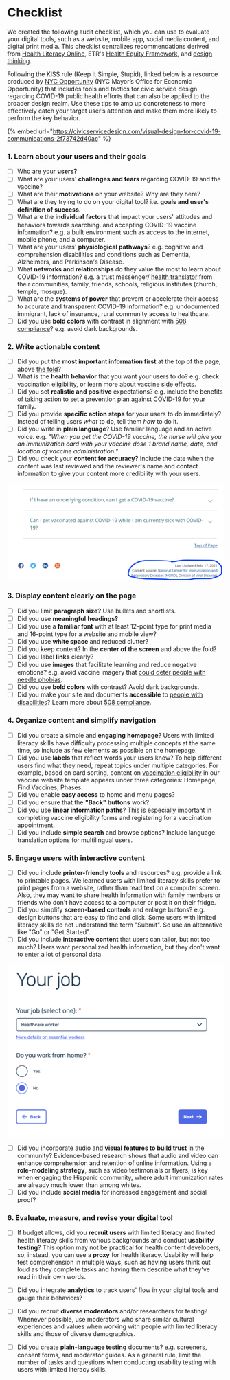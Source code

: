 # Checklist

We created the following audit checklist, which you can use to evaluate your digital tools, such as a website, mobile app, social media content, and digital print media. This checklist centralizes recommendations derived from [Health Literacy Online](https://health.gov/healthliteracyonline/), ETR's [Health Equity Framework](https://journals.sagepub.com/doi/full/10.1177/1524839920950730), and [design thinking](https://www.interaction-design.org/literature/topics/design-thinking). 

Following the KISS rule \(Keep It Simple, Stupid\), linked below is a resource produced by [NYC Opportunity](https://www1.nyc.gov/site/opportunity/about/about-nyc-opportunity.page#:~:text=The%20Mayor's%20Office%20for%20Economic%20Opportunity%20%28NYC%20Opportunity%29%20uses%20evidence,service%20delivery%2C%20and%20budget%20decisions.) \(NYC Mayor’s Office for Economic Opportunity\) that includes tools and tactics for civic service design regarding COVID-19 public health efforts that can also be applied to the broader design realm. Use these tips to amp up concreteness to more effectively catch your target user’s attention and make them more likely to perform the key behavior.

{% embed url="https://civicservicedesign.com/visual-design-for-covid-19-communications-2f73742d40ac" %}

### 1. Learn about your users and their goals

* [ ] Who are your **users?**
* [ ] What are your users' **challenges and fears** regarding COVID-19 and the vaccine?
* [ ] What are their **motivations** on your website? Why are they here?
* [ ] What are they trying to do on your digital tool? i.e. **goals and user's definition of success**.
* [ ] What are the **individual** **factors** that impact your users' attitudes and behaviors towards searching. and accepting COVID-19 vaccine information? e.g. a built environment such as access to the internet, mobile phone, and a computer.
* [ ] What are your users' **physiological pathways**? e.g. cognitive and comprehension disabilities and conditions such as Dementia, Alzheimers, and Parkinson's Disease.
* [ ] What **networks and relationships** do they value the most to learn about COVID-19 information? e.g. a trust messenger/ [health translator](https://www.usdigitalresponse.org/39-voices-_-covid-sprint-_-full-deck/) from their communities, family, friends, schools, religious institutes \(church, temple, mosque\).
* [ ] What are the **systems of power** that prevent or accelerate their access to accurate and transparent COVID-19 information? e.g. undocumented immigrant, lack of insurance, rural community access to healthcare.
* [ ] Did you use **bold colors** with contrast in alignment with [508 compliance](https://www.hhs.gov/web/section-508/accessibility-checklists/index.html)? e.g. avoid dark backgrounds.

### 2. Write actionable content

* [ ] Did you put the **most important information first** at the top of the page, above [the fold](https://www.crazyegg.com/blog/glossary/what-is-the-fold/)?
* [ ] What is the **health behavior** that you want your users to do? e.g. check vaccination eligibility, or learn more about vaccine side effects.
* [ ] Did you set **realistic and positive** expectations? e.g. include the benefits of taking action to set a prevention plan against COVID-19 for your family.
* [ ] Did you provide **specific action steps** for your users to do immediately? Instead of telling users _what_ to do, tell them _how_ to do it.
* [ ] Did you write in **plain language**? Use familiar language and an active voice. e.g. _"When you get the COVID-19 vaccine, the nurse will give you an immunization card with your vaccine dose 1 brand name, date, and location of vaccine administration."_
* [ ] Did you check your **content for accuracy?** Include the date when the content was last reviewed and the reviewer's name and contact information to give your content more credibility with your users.

![CDC COVID-19 Frequently Asked Questions \(FAQ\) page](../.gitbook/assets/screen-shot-2021-02-17-at-4.53.21-pm%20%281%29.png)

### **3. Display content clearly on the page**

* [ ] Did you limit **paragraph size?** Use bullets and shortlists.
* [ ] Did you use **meaningful** **headings?**
* [ ] Did you use a **familiar font** with at least 12-point type for print media and 16-point type for a website and mobile view?
* [ ] Did you use **white space** and reduced clutter?
* [ ] Did you keep content? In the **center of the screen** and above the fold?
* [ ] Did you label **links** clearly?
* [ ] Did you use **images** that facilitate learning and reduce negative emotions? e.g. avoid vaccine imagery that [could deter people with needle phobias](https://www.washingtonpost.com/local/needles-fear-coronavirus-vaccine/2020/12/22/1c554500-408a-11eb-8db8-395dedaaa036_story.html).
* [ ] Did you use **bold colors** with contrast? Avoid dark backgrounds.
* [ ] Did you make your site and documents **accessible** to [people with disabilities](../key-population-considerations/people-with-disabilities.md)? Learn more about [508 compliance](https://www.hhs.gov/web/section-508/accessibility-checklists/index.html).

### 4. Organize content and simplify navigation

* [ ] Did you create a simple and **engaging** **homepage**? Users with limited literacy skills have difficulty processing multiple concepts at the same time, so include as few elements as possible on the homepage.
* [ ] Did you use **labels** that reflect words your users know? To help different users find what they need, repeat topics under multiple categories. For example, based on card sorting, content on [vaccination eligibility](https://www.figma.com/proto/dyiSesOAZM9NIDqogoqbdr/USDR-Vaccine-Website-Template?node-id=737%3A379&scaling=min-zoom) in our vaccine website template appears under three categories: Homepage, Find Vaccines, Phases.
* [ ] Did you enable **easy access** to home and menu pages?
* [ ] Did you ensure that the **"Back" buttons** work? 
* [ ] Did you use **linear information paths**? This is especially important in completing vaccine eligibility forms and registering for a vaccination appointment.
* [ ] Did you include **simple search** and browse options? Include language translation options for multilingual users.

### 5. Engage users with interactive content

* [ ] Did you include **printer-friendly tools** and resources? e.g. provide a link to printable pages. We learned users with limited literacy skills prefer to print pages from a website, rather than read text on a computer screen. Also, they may want to share health information with family members or friends who don't have access to a computer or post it on their fridge.
* [ ] Did you simplify **screen-based controls** and enlarge buttons? e.g. design buttons that are easy to find and click. Some users with limited literacy skills do not understand the term "Submit". So use an alternative like "Go" or "Get Started".
* [ ] Did you include **interactive content** that users can tailor, but not too much? Users want personalized health information, but they don't want to enter a lot of personal data.

![San Francisco Vaccine Notification Webpage](../.gitbook/assets/screen-shot-2021-02-17-at-6.52.43-pm%20%281%29.png)

* [ ] Did you incorporate audio and **visual features to build trust** in the community? Evidence-based research shows that audio and video can enhance comprehension and retention of online information. Using a **role-modeling strategy**, such as video testimonials or flyers, is key when engaging the Hispanic community, where adult immunization rates are already much lower than among whites.
* [ ] Did you include **social media** for increased engagement and social proof?

### 6. Evaluate, measure, and revise your digital tool

* [ ] If budget allows, did you **recruit users** with limited literacy and limited health literacy skills from various backgrounds and conduct **usability testing**? This option may not be practical for health content developers, so, instead, you can use a **proxy** for health literacy. Usability will help test comprehension in multiple ways, such as having users think out loud as they complete tasks and having them describe what they've read in their own words.
* [ ] Did you integrate **analytics** to track users' flow in your digital tools and gauge their behaviors?
* [ ] Did you recruit **diverse moderators** and/or researchers for testing? Whenever possible, use moderators who share similar cultural experiences and values when working with people with limited literacy skills and those of diverse demographics.
* [ ] Did you create **plain-language testing** documents? e.g. screeners, consent forms, and moderator guides. As a general rule, limit the number of tasks and questions when conducting usability testing with users with limited literacy skills.

